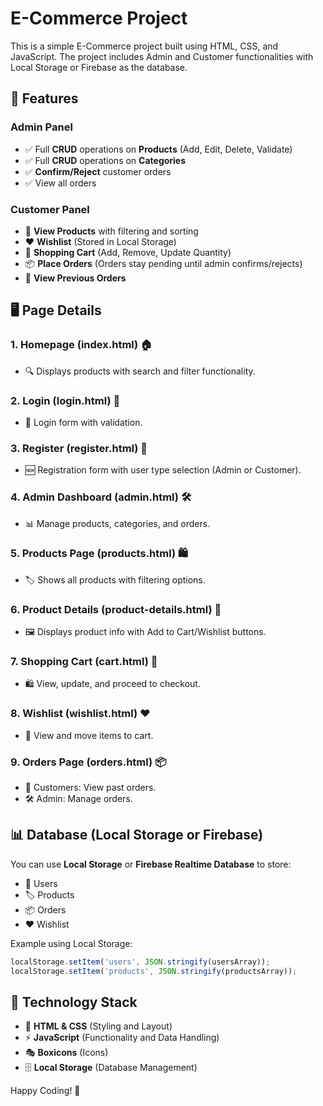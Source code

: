 # **E-Commerce Project**

This is a simple E-Commerce project built using HTML, CSS, and JavaScript. The project includes Admin and Customer functionalities with Local Storage or Firebase as the database.

## 📜 Features

### **Admin Panel**

- ✅ Full **CRUD** operations on **Products** (Add, Edit, Delete, Validate)
- ✅ Full **CRUD** operations on **Categories**
- ✅ **Confirm/Reject** customer orders
- ✅ View all orders

### **Customer Panel**

- 👀 **View Products** with filtering and sorting
- ❤️ **Wishlist** (Stored in Local Storage)
- 🛒 **Shopping Cart** (Add, Remove, Update Quantity)
- 📦 **Place Orders** (Orders stay pending until admin confirms/rejects)
- 🔄 **View Previous Orders**

## 🖥️ Page Details

### **1. Homepage (index.html) 🏠**

- 🔍 Displays products with search and filter functionality.

### **2. Login (login.html) 🔑**

- 🔐 Login form with validation.

### **3. Register (register.html) 📝**

- 🆕 Registration form with user type selection (Admin or Customer).

### **4. Admin Dashboard (admin.html) 🛠️**

- 📊 Manage products, categories, and orders.

### **5. Products Page (products.html) 🛍️**

- 🏷️ Shows all products with filtering options.

### **6. Product Details (product-details.html) 📄**

- 🖼️ Displays product info with Add to Cart/Wishlist buttons.

### **7. Shopping Cart (cart.html) 🛒**

- 🛍️ View, update, and proceed to checkout.

### **8. Wishlist (wishlist.html) ❤️**

- 📌 View and move items to cart.

### **9. Orders Page (orders.html) 📦**

- 👤 Customers: View past orders.
- 🛠️ Admin: Manage orders.

## 📊 Database (Local Storage or Firebase)

You can use **Local Storage** or **Firebase Realtime Database** to store:

- 👤 Users
- 🏷️ Products
- 📦 Orders
- ❤️ Wishlist

Example using Local Storage:

```js
localStorage.setItem('users', JSON.stringify(usersArray));
localStorage.setItem('products', JSON.stringify(productsArray));
```

## 🚀 Technology Stack

- 🎨 **HTML & CSS** (Styling and Layout)
- ⚡ **JavaScript** (Functionality and Data Handling)
- 🎭 **Boxicons** (Icons)
- 🗄️ **Local Storage** (Database Management)

Happy Coding! 🚀
